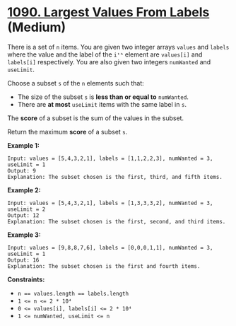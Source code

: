 # [1090. Largest Values From Labels][link] (Medium)

[link]: https://leetcode.com/problems/largest-values-from-labels/

There is a set of `n` items. You are given two integer arrays `values` and `labels` where the value
and the label of the `iᵗʰ` element are `values[i]` and `labels[i]` respectively. You are also given
two integers `numWanted` and `useLimit`.

Choose a subset `s` of the `n` elements such that:

- The size of the subset `s` is **less than or equal to** `numWanted`.
- There are **at most** `useLimit` items with the same label in `s`.

The **score** of a subset is the sum of the values in the subset.

Return the maximum **score** of a subset  `s`.

**Example 1:**

```
Input: values = [5,4,3,2,1], labels = [1,1,2,2,3], numWanted = 3, useLimit = 1
Output: 9
Explanation: The subset chosen is the first, third, and fifth items.
```

**Example 2:**

```
Input: values = [5,4,3,2,1], labels = [1,3,3,3,2], numWanted = 3, useLimit = 2
Output: 12
Explanation: The subset chosen is the first, second, and third items.
```

**Example 3:**

```
Input: values = [9,8,8,7,6], labels = [0,0,0,1,1], numWanted = 3, useLimit = 1
Output: 16
Explanation: The subset chosen is the first and fourth items.
```

**Constraints:**

- `n == values.length == labels.length`
- `1 <= n <= 2 * 10⁴`
- `0 <= values[i], labels[i] <= 2 * 10⁴`
- `1 <= numWanted, useLimit <= n`
